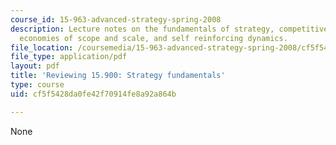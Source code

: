 ```yaml
---
course_id: 15-963-advanced-strategy-spring-2008
description: Lecture notes on the fundamentals of strategy, competitive advantage,
  economies of scope and scale, and self reinforcing dynamics.
file_location: /coursemedia/15-963-advanced-strategy-spring-2008/cf5f5428da0fe42f70914fe8a92a864b_lec2.pdf
file_type: application/pdf
layout: pdf
title: 'Reviewing 15.900: Strategy fundamentals'
type: course
uid: cf5f5428da0fe42f70914fe8a92a864b

---
```

None